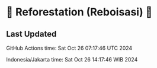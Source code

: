 
# 🌳 Reforestation (Reboisasi) 🌲

## Last Updated

GitHub Actions time: Sat Oct 26 07:17:46 UTC 2024

Indonesia/Jakarta time: Sat Oct 26 14:17:46 WIB 2024
